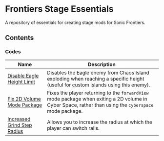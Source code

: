 # Frontiers Stage Essentials
A repository of essentials for creating stage mods for Sonic Frontiers.

## Contents

### Codes
Name                                                                                                                                         | Description
---------------------------------------------------------------------------------------------------------------------------------------------|-------------------------------------------------------------------------------------------------------------------------------------------------------
[Disable Eagle Height Limit](https://github.com/HyperBE32/Frontiers-Stage-Essentials/blob/main/Codes/Disable%20Eagle%20Height%20Limit.hmm)   | Disables the Eagle enemy from Chaos Island exploding when reaching a specific height (useful for custom islands using this enemy).
[Fix 2D Volume Mode Package](https://github.com/HyperBE32/Frontiers-Stage-Essentials/blob/main/Codes/Fix%202D%20Volume%20Mode%20Package.hmm) | Fixes the player returning to the `forwardView` mode package when exiting a 2D volume in Cyber Space, rather than using the `cyberspace` mode package.
[Increased Grind Step Radius](https://github.com/HyperBE32/Frontiers-Stage-Essentials/blob/main/Codes/Increased%20Grind%20Step%20Radius.hmm) | Allows you to increase the radius at which the player can switch rails.
